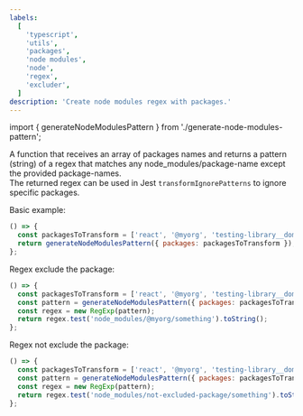 ```yaml
---
labels:
  [
    'typescript',
    'utils',
    'packages',
    'node modules',
    'node',
    'regex',
    'excluder',
  ]
description: 'Create node modules regex with packages.'
---
```


import { generateNodeModulesPattern } from './generate-node-modules-pattern';

A function that receives an array of packages names and returns a pattern (string) of a regex that matches any node_modules/package-name except the provided package-names.  
The returned regex can be used in Jest `transformIgnorePatterns` to ignore specific packages.

Basic example:

```js live
() => {
  const packagesToTransform = ['react', '@myorg', 'testing-library__dom'];
  return generateNodeModulesPattern({ packages: packagesToTransform });
};
```

Regex exclude the package:

```js live
() => {
  const packagesToTransform = ['react', '@myorg', 'testing-library__dom'];
  const pattern = generateNodeModulesPattern({ packages: packagesToTransform });
  const regex = new RegExp(pattern);
  return regex.test('node_modules/@myorg/something').toString();
};
```

Regex not exclude the package:

```js live
() => {
  const packagesToTransform = ['react', '@myorg', 'testing-library__dom'];
  const pattern = generateNodeModulesPattern({ packages: packagesToTransform });
  const regex = new RegExp(pattern);
  return regex.test('node_modules/not-excluded-package/something').toString();
};
```
